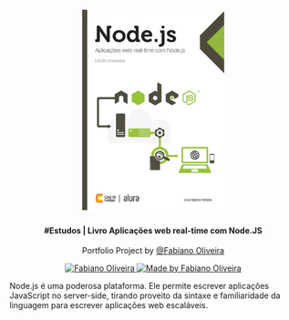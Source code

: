 <h1 align="center">
    <img alt="Aplicações web real-time com Node.js" title="#Aplicações web real-time com Node.js" src="https://raw.githubusercontent.com/fabianoone/nodecc/main/covernodejs.webp" width="250px" />
</h1>

<h4 align="center">
	<b>#Estudos</b> | Livro Aplicações web real-time com Node.JS 
</h4>
<p align="center">Portfolio Project by <a href="https://www.linkedin.com/in/fabianoone/">@Fabiano Oliveira</a>
</p>
<p align="center">
    <a href="https://www.linkedin.com/in/fabianoone/">
    <img alt="Fabiano Oliveira" title="Fabiano Oliveira | Dev" src="https://avatars.githubusercontent.com/u/3976796?s=48&v=4" width="19">
    <img alt="Made by Fabiano Oliveira" src="https://img.shields.io/badge/made%20by-fabianoone-%234c1">
  </a>
</p>


Node.js é uma poderosa plataforma. Ele permite escrever aplicações JavaScript no server-side, tirando proveito da sintaxe e familiaridade da linguagem para escrever aplicações web escaláveis.



